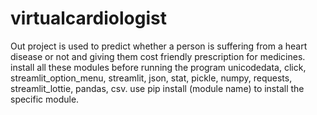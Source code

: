 # virtualcardiologist
Out project is used to predict whether a person is suffering from a heart disease or not and giving them cost friendly prescription for medicines.  
install all these modules before running the program unicodedata, click, streamlit_option_menu, streamlit, json, stat, pickle, numpy, requests, streamlit_lottie, pandas, csv.
use pip install (module name) to install the specific module.
